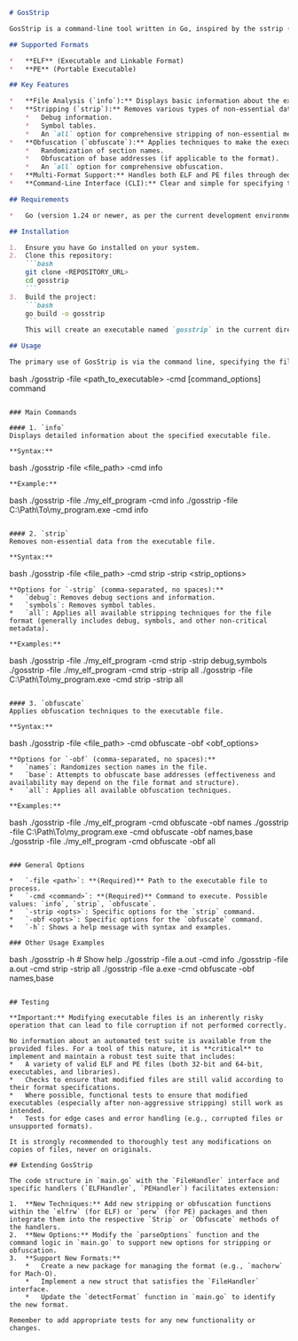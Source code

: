 ``` markdown
# GosStrip

GosStrip is a command-line tool written in Go, inspired by the sstrip (Super Strip) project. It is designed to analyze, strip, and obfuscate executable files in ELF (commonly used on Linux) and PE (Portable Executable, used on Windows) formats. The goal is to reduce file sizes by removing non-essential data and/or to make analysis and reverse engineering more complex.

## Supported Formats

*   **ELF** (Executable and Linkable Format)
*   **PE** (Portable Executable)

## Key Features

*   **File Analysis (`info`):** Displays basic information about the executable, such as a list of sections and segments.
*   **Stripping (`strip`):** Removes various types of non-essential data to reduce file size:
    *   Debug information.
    *   Symbol tables.
    *   An `all` option for comprehensive stripping of non-essential metadata.
*   **Obfuscation (`obfuscate`):** Applies techniques to make the executable harder to analyze:
    *   Randomization of section names.
    *   Obfuscation of base addresses (if applicable to the format).
    *   An `all` option for comprehensive obfuscation.
*   **Multi-Format Support:** Handles both ELF and PE files through dedicated handlers.
*   **Command-Line Interface (CLI):** Clear and simple for specifying the file, command, and desired options.

## Requirements

*   Go (version 1.24 or newer, as per the current development environment)

## Installation

1.  Ensure you have Go installed on your system.
2.  Clone this repository:
    ```bash
    git clone <REPOSITORY_URL>
    cd gosstrip
    ```
3.  Build the project:
    ```bash
    go build -o gosstrip
    ```
    This will create an executable named `gosstrip` in the current directory.

## Usage

The primary use of GosStrip is via the command line, specifying the file to process, the command to execute, and any relevant options.
```
bash ./gosstrip -file <path_to_executable> -cmd  [command_options]
command
``` 

### Main Commands

#### 1. `info`
Displays detailed information about the specified executable file.

**Syntax:**
```
bash ./gosstrip -file <file_path> -cmd info
``` 
**Example:**
```
bash ./gosstrip -file ./my_elf_program -cmd info ./gosstrip -file C:\Path\To\my_program.exe -cmd info
``` 

#### 2. `strip`
Removes non-essential data from the executable file.

**Syntax:**
```
bash ./gosstrip -file <file_path> -cmd strip -strip <strip_options>
``` 
**Options for `-strip` (comma-separated, no spaces):**
*   `debug`: Removes debug sections and information.
*   `symbols`: Removes symbol tables.
*   `all`: Applies all available stripping techniques for the file format (generally includes debug, symbols, and other non-critical metadata).

**Examples:**
```
bash ./gosstrip -file ./my_elf_program -cmd strip -strip debug,symbols ./gosstrip -file ./my_elf_program -cmd strip -strip all ./gosstrip -file C:\Path\To\my_program.exe -cmd strip -strip all
``` 

#### 3. `obfuscate`
Applies obfuscation techniques to the executable file.

**Syntax:**
```
bash ./gosstrip -file <file_path> -cmd obfuscate -obf <obf_options>
``` 
**Options for `-obf` (comma-separated, no spaces):**
*   `names`: Randomizes section names in the file.
*   `base`: Attempts to obfuscate base addresses (effectiveness and availability may depend on the file format and structure).
*   `all`: Applies all available obfuscation techniques.

**Examples:**
```
bash ./gosstrip -file ./my_elf_program -cmd obfuscate -obf names ./gosstrip -file C:\Path\To\my_program.exe -cmd obfuscate -obf names,base ./gosstrip -file ./my_elf_program -cmd obfuscate -obf all
``` 

### General Options

*   `-file <path>`: **(Required)** Path to the executable file to process.
*   `-cmd <command>`: **(Required)** Command to execute. Possible values: `info`, `strip`, `obfuscate`.
*   `-strip <opts>`: Specific options for the `strip` command.
*   `-obf <opts>`: Specific options for the `obfuscate` command.
*   `-h`: Shows a help message with syntax and examples.

### Other Usage Examples
```
bash ./gosstrip -h # Show help ./gosstrip -file a.out -cmd info ./gosstrip -file a.out -cmd strip -strip all ./gosstrip -file a.exe -cmd obfuscate -obf names,base
``` 

## Testing

**Important:** Modifying executable files is an inherently risky operation that can lead to file corruption if not performed correctly.

No information about an automated test suite is available from the provided files. For a tool of this nature, it is **critical** to implement and maintain a robust test suite that includes:
*   A variety of valid ELF and PE files (both 32-bit and 64-bit, executables, and libraries).
*   Checks to ensure that modified files are still valid according to their format specifications.
*   Where possible, functional tests to ensure that modified executables (especially after non-aggressive stripping) still work as intended.
*   Tests for edge cases and error handling (e.g., corrupted files or unsupported formats).

It is strongly recommended to thoroughly test any modifications on copies of files, never on originals.

## Extending GosStrip

The code structure in `main.go` with the `FileHandler` interface and specific handlers (`ELFHandler`, `PEHandler`) facilitates extension:

1.  **New Techniques:** Add new stripping or obfuscation functions within the `elfrw` (for ELF) or `perw` (for PE) packages and then integrate them into the respective `Strip` or `Obfuscate` methods of the handlers.
2.  **New Options:** Modify the `parseOptions` function and the command logic in `main.go` to support new options for stripping or obfuscation.
3.  **Support New Formats:**
    *   Create a new package for managing the format (e.g., `machorw` for Mach-O).
    *   Implement a new struct that satisfies the `FileHandler` interface.
    *   Update the `detectFormat` function in `main.go` to identify the new format.

Remember to add appropriate tests for any new functionality or changes.
```

